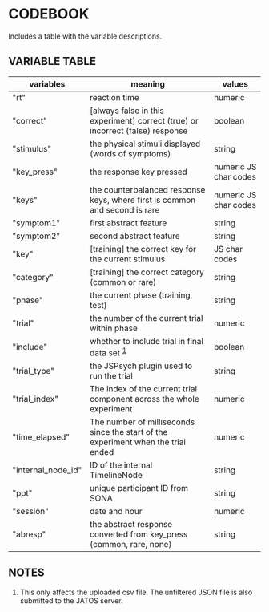 # CODEBOOK

Includes a table with the variable descriptions.

## VARIABLE TABLE

| variables          | meaning                                                                           | values                |
| ------------------ | --------------------------------------------------------------------------------- | --------------------- |
| "rt"               | reaction time                                                                     | numeric               |
| "correct"          | [always false in this experiment] correct (true) or incorrect (false) response    | boolean               |
| "stimulus"         | the physical stimuli displayed (words of symptoms)                                | string                |
| "key_press"        | the response key pressed                                                          | numeric JS char codes |
| "keys"             | the counterbalanced response keys, where first is common and second is rare       | numeric JS char codes |
| "symptom1"         | first abstract feature                                                            | string                |
| "symptom2"         | second abstract feature                                                           | string                |
| "key"              | [training] the correct key for the current stimulus                               | JS char codes         |
| "category"         | [training] the correct category (common or rare)                                  | string                |
| "phase"            | the current phase (training, test)                                                | string                |
| "trial"            | the number of the current trial within phase                                      | numeric               |
| "include"          | whether to include trial in final data set <sup>[1](#NOTES)</sup>                 | boolean               |
| "trial_type"       | the JSPsych plugin used to run the trial                                          | string                |
| "trial_index"      | The index of the current trial component across the whole experiment              | numeric               |
| "time_elapsed"     | The number of milliseconds since the start of the experiment when the trial ended | numeric               |
| "internal_node_id" | ID of the internal TimelineNode                                                   | string                |
| "ppt"              | unique participant ID from SONA                                                   | string                |
| "session"          | date and hour                                                                     | numeric               |
| "abresp"           | the abstract response converted from key_press (common, rare, none)               | string                |

## NOTES

1.  This only affects the uploaded csv file. The unfiltered JSON file is also
    submitted to the JATOS server.
